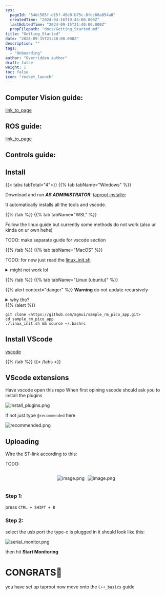 ```yaml
---
sys:
  pageId: "54dc585f-d15f-45d0-b75c-8fdc66a854a8"
  createdTime: "2024-04-16T19:43:00.000Z"
  lastEditedTime: "2024-09-15T21:40:00.000Z"
  propFilepath: "docs/Getting_Started.md"
title: "Getting_Started"
date: "2024-09-15T21:40:00.000Z"
description: ""
tags:
  - "Onboarding"
author: "Overridden author"
draft: false
weight: 1
toc: false
icon: "rocket_launch"
---
```


## Computer Vision guide:

[link_to_page](86d45bc0-388b-4d26-8848-44f255f73d0e)

## ROS guide:

[link_to_page](3c76c1de-ec8f-46d6-8b0a-294005edc2d5)

## Controls guide:

## Install

{{< tabs tabTotal="4">}}
{{% tab tabName="Windows" %}}

Download and run _**AS ADMINISTRATOR**_: [taproot installer](https://github.com/Thornbots/TeachingFreshies/releases/tag/1.0)

It automatically installs all the tools and vscode.

{{% /tab %}}
{{% tab tabName="WSL" %}}

Follow the linux guide but currently some methods do not work (also ur kinda on ur own hehe)

TODO: make separate guide for vscode section

{{% /tab %}}
{{% tab tabName="MacOS" %}}

TODO: for now just read the [linux_init.sh](https://github.com/agmui/sample_rm_pico_app/blob/main/linux_init.sh)

<details>
<summary>might not work lol</summary>

`brew install libusb pkg-config`

Next install: [vscode](https://code.visualstudio.com/Download)

</details>

{{% /tab %}}
{{% tab tabName="Linux (ubuntu)" %}}

{{% alert context="danger" %}}
**Warning** do not update recursively
<details>
<summary>why tho?</summary>
There are some submodules that may go on for a while (like tinyusb) and I highly
recommend you don't need to get them.
If you want to see what submodules I update just look in `linux_init.sh`
</details>
{{% /alert %}}

```shell
git clone <https://github.com/agmui/sample_rm_pico_app.git>
cd sample_rm_pico_app
./linux_init.sh && source ~/.bashrc
```

## Install VScode

[vscode](https://code.visualstudio.com/Download)

{{% /tab %}}
{{< /tabs >}}

## VScode extensions

Have vscode open this repo
When first opining vscode should ask you to install the plugins

![install_plugins.png](https://prod-files-secure.s3.us-west-2.amazonaws.com/d518164a-d88e-44d1-a4ee-3adb3bd8bce0/89bd30f0-1825-4e77-867b-0a41ce370880/install_plugins.png?X-Amz-Algorithm=AWS4-HMAC-SHA256&X-Amz-Content-Sha256=UNSIGNED-PAYLOAD&X-Amz-Credential=ASIAZI2LB4666VTCNEFF%2F20250203%2Fus-west-2%2Fs3%2Faws4_request&X-Amz-Date=20250203T140754Z&X-Amz-Expires=3600&X-Amz-Security-Token=IQoJb3JpZ2luX2VjEP7%2F%2F%2F%2F%2F%2F%2F%2F%2F%2FwEaCXVzLXdlc3QtMiJHMEUCIECMzY3W4JtiOUh1HkHoNy1xqwTFKquoBn1hdybMUYieAiEA5rKNYgrGu8MBM9pXVgV0vsDmYyldoswx5BNFKuQi5Rgq%2FwMIFxAAGgw2Mzc0MjMxODM4MDUiDDkfw8zKVi6Y5jgW7SrcAxz4kEvYytZGfwCy15wL0mQucpbCxTONQnhWJbae%2BtDIn2sX%2BU1HXz5i8ihcd%2B6AGMrhGQBALiWMa33fGTcF16pWKKJ9UcbtbcfNMT%2F4B%2B4X0bT2i%2ByFubZYoe5K5eQGFhKQSS1ELu7ZsfL6kn3HHK5JdkhMKA98giXm9ckdqzz4eLH3Y9zm5cYo31pMIpVk1mbRW3QhuHxxkBn3%2Bc3Xt1gLxpIR9G1t%2BE1UQ%2BE%2B%2B1fnt%2BybDJbnjqDDBSVGAYpoGh50LWE2Ly6%2BzNjqIhwXWFfnMNQmj1%2B4Up9lK%2BcVYTlirfHjJzfAWVx1VH4Xne1W5pEQExNwjERLhDKtai%2BMgH67MZUpC6cFDSx94w1TY0dW4NQr%2BmoHZBcjS7Qo2U0FS%2B7QY3l2jcxRYl4EKwdXUJYAwPRlTzaEE1AKwJ3r29ywupn3nefn69ScgVXdssenQ4imrKLYmQtm4C587CT7d9ImXunCYeLbnhA%2F%2BDeiDq0n%2Fsr7KYEC4clzDH4nJhVHClylCzzGlFm9KiLGcY1LjHO3FrEjqmBek%2FRR63zoCS98Upai5wmc6vBchJ9Jh4rBbmv%2FI%2FPg4TCTXuJ8w1tZjZFMIL6cnkGZUBLbkm84VqRL4nZyIvPceA%2B59MINMMePg70GOqUBypjR0njCYcF72XVE%2BIRmPyeWREdq01NBKDtAjhc4kKKNtweQH4Pf4J2OPLtVAuTRlyD0OiNQ5r%2ByJRX3l4828Hh6t6Y%2BeSg8g7w1X%2FMN1RKqiwycvBcG4A2HkAx96xvZ4NYMN7M%2BsiKBYW5jLoECwPfzSvqE8jowZ%2F5bjIDoEq2gZT3aLe1%2FRlQeAM8nUBf38a67D1lkjGV3w9NyKdadUHXjoXZ6&X-Amz-Signature=2c817da1e26d336df7bf07eefacea270f30fff18e417ef1f2d4178ceabf53dd7&X-Amz-SignedHeaders=host&x-id=GetObject)

If not just type `@recommended` here  

![recommended.png](https://prod-files-secure.s3.us-west-2.amazonaws.com/d518164a-d88e-44d1-a4ee-3adb3bd8bce0/61e661e9-5d85-4dfc-be0d-8d2097a5e793/recommended.png?X-Amz-Algorithm=AWS4-HMAC-SHA256&X-Amz-Content-Sha256=UNSIGNED-PAYLOAD&X-Amz-Credential=ASIAZI2LB4666VTCNEFF%2F20250203%2Fus-west-2%2Fs3%2Faws4_request&X-Amz-Date=20250203T140754Z&X-Amz-Expires=3600&X-Amz-Security-Token=IQoJb3JpZ2luX2VjEP7%2F%2F%2F%2F%2F%2F%2F%2F%2F%2FwEaCXVzLXdlc3QtMiJHMEUCIECMzY3W4JtiOUh1HkHoNy1xqwTFKquoBn1hdybMUYieAiEA5rKNYgrGu8MBM9pXVgV0vsDmYyldoswx5BNFKuQi5Rgq%2FwMIFxAAGgw2Mzc0MjMxODM4MDUiDDkfw8zKVi6Y5jgW7SrcAxz4kEvYytZGfwCy15wL0mQucpbCxTONQnhWJbae%2BtDIn2sX%2BU1HXz5i8ihcd%2B6AGMrhGQBALiWMa33fGTcF16pWKKJ9UcbtbcfNMT%2F4B%2B4X0bT2i%2ByFubZYoe5K5eQGFhKQSS1ELu7ZsfL6kn3HHK5JdkhMKA98giXm9ckdqzz4eLH3Y9zm5cYo31pMIpVk1mbRW3QhuHxxkBn3%2Bc3Xt1gLxpIR9G1t%2BE1UQ%2BE%2B%2B1fnt%2BybDJbnjqDDBSVGAYpoGh50LWE2Ly6%2BzNjqIhwXWFfnMNQmj1%2B4Up9lK%2BcVYTlirfHjJzfAWVx1VH4Xne1W5pEQExNwjERLhDKtai%2BMgH67MZUpC6cFDSx94w1TY0dW4NQr%2BmoHZBcjS7Qo2U0FS%2B7QY3l2jcxRYl4EKwdXUJYAwPRlTzaEE1AKwJ3r29ywupn3nefn69ScgVXdssenQ4imrKLYmQtm4C587CT7d9ImXunCYeLbnhA%2F%2BDeiDq0n%2Fsr7KYEC4clzDH4nJhVHClylCzzGlFm9KiLGcY1LjHO3FrEjqmBek%2FRR63zoCS98Upai5wmc6vBchJ9Jh4rBbmv%2FI%2FPg4TCTXuJ8w1tZjZFMIL6cnkGZUBLbkm84VqRL4nZyIvPceA%2B59MINMMePg70GOqUBypjR0njCYcF72XVE%2BIRmPyeWREdq01NBKDtAjhc4kKKNtweQH4Pf4J2OPLtVAuTRlyD0OiNQ5r%2ByJRX3l4828Hh6t6Y%2BeSg8g7w1X%2FMN1RKqiwycvBcG4A2HkAx96xvZ4NYMN7M%2BsiKBYW5jLoECwPfzSvqE8jowZ%2F5bjIDoEq2gZT3aLe1%2FRlQeAM8nUBf38a67D1lkjGV3w9NyKdadUHXjoXZ6&X-Amz-Signature=8f9518ecf283ee9aef9a370ccf6129b6649d3cc18e0f554bf5b2547265bb4ab0&X-Amz-SignedHeaders=host&x-id=GetObject)

## Uploading

Wire the ST-link according to this:

TODO:

<div style="display: flex;flex-direction: row; column-gap:10px; max-width: 630px;justify-content: center;">
<div>

![image.png](https://prod-files-secure.s3.us-west-2.amazonaws.com/d518164a-d88e-44d1-a4ee-3adb3bd8bce0/210ecb78-1116-4d7b-b9b7-2292f66fa2c2/image.png?X-Amz-Algorithm=AWS4-HMAC-SHA256&X-Amz-Content-Sha256=UNSIGNED-PAYLOAD&X-Amz-Credential=ASIAZI2LB466YZKV626W%2F20250203%2Fus-west-2%2Fs3%2Faws4_request&X-Amz-Date=20250203T140756Z&X-Amz-Expires=3600&X-Amz-Security-Token=IQoJb3JpZ2luX2VjEP7%2F%2F%2F%2F%2F%2F%2F%2F%2F%2FwEaCXVzLXdlc3QtMiJHMEUCIQDqAVe8n8eUNZCaIN4oa7PU2ZEAaPLUyNl6p5D2fn0RlwIgOVeNFw9c3Q%2FLukZjvV8Wg2KoSRbutCAJIyIGOKc4Dzgq%2FwMIFxAAGgw2Mzc0MjMxODM4MDUiDFpgeDSmafuAKsX0ZSrcA65OIIptGoSt82Ov6URDbcHhSG0K5dm9D%2FeYjtd9hTfBSQ3PSk%2FnAH68e%2FzqNF73nd4f1QSIpwswa%2F4b79yPYj5AH%2B3a6J3jV9kSnlVG11Srl1KfZ2DQYYh4dXVDFzSMP7IxTq5NwLAlSqRJI7KMy3NW9bTU6C9WNAXGsyyUZ3QRydDuptLU9kDa5cXB7um%2BAWXLhY6IjMs%2FRki4Aed%2BZqu9zkVjaX96xbtqte7tZ%2F%2BjJEyLmJ%2BdgQSB2v6Xu8lc4Q9uBLzKaTrh4YWICPOfGirzPW4kdhV5TfBnEoO5elZnxKYkhh2lASUC5%2FZX4j5CVl8yVimMM68Y0GA5X5dlZR2%2BFMS49%2B8bjLL98m%2BAbvR7G0q6EuoLUIbLRtSgbfsMMSShJu6p2FG7AKvIIlcxCD032oJOGJMiweF7VFgfjXM8BqCvnFrzFErBzmURjovY39icj%2BLN6YYwjR2keS3yHtLYmczUoPfz1rMzUaMggr8kiid2zZb2KEaDMR8lXhzByHJay4LYwqp6YeL6MIP3X502JScvZc4%2Fn%2B3XdKa%2FxlWsqgsa3o0JVD%2Bzy%2Bob5xGyl5ACl677PqvLVc5ZAPvSKr6nzf%2BKj25lyFkMt9ETeempfexkHLKKRKlVxMMaMJmPg70GOqUBml5I87JA%2B95E9W36qMEbUaglrL8X%2B07WiH%2FhYQu%2FzoKHVFMfe4wX1yy3ACoxbancRfoUHUJBTw3bGckJdfCNc80JVxnh4mhRsmnP3sbfJ7AvBz9JK947WLKGVNzMxqLo%2Bar2DMowXxanymn20jLehkql1hF2YTOzVOyjnXiD9%2FyqvQUNyp0YQfwU5WPSgftJ8ArMo2r3LjLtuRY3ydOpT5yLSUyL&X-Amz-Signature=208f109881b22d8afc861ba68741c71ae1436770a697080615134abd18f37958&X-Amz-SignedHeaders=host&x-id=GetObject)

</div>
<div>

![image.png](https://prod-files-secure.s3.us-west-2.amazonaws.com/d518164a-d88e-44d1-a4ee-3adb3bd8bce0/33a0fd0f-8ca6-4a86-8e09-26e95ded1fff/image.png?X-Amz-Algorithm=AWS4-HMAC-SHA256&X-Amz-Content-Sha256=UNSIGNED-PAYLOAD&X-Amz-Credential=ASIAZI2LB4663X5AQHL6%2F20250203%2Fus-west-2%2Fs3%2Faws4_request&X-Amz-Date=20250203T140757Z&X-Amz-Expires=3600&X-Amz-Security-Token=IQoJb3JpZ2luX2VjEP7%2F%2F%2F%2F%2F%2F%2F%2F%2F%2FwEaCXVzLXdlc3QtMiJGMEQCIEPi9msuA03WsLtw1MANyVbdrd1MC29Cj0%2Bs5vk8LopDAiATLvcuvbtpvWG33L7jRwkUjdwDTfMB%2FXwNHMY6nsVQ4ir%2FAwgXEAAaDDYzNzQyMzE4MzgwNSIM2uD8zMzMAqFjLsj9KtwDEpDp1AU3eLZbAEQn%2B3TtvdM6TqYVSKPUNbcj71OTN0RsB%2BniTWeIHMgXWRMcZ9YwSO%2FnAI13zejGE4pe%2BzUgFtJqhVgPVeAAO33OsMGLrAmB4MRYSPkyF4pV9PIYCK9FLo3DVNnBi2is%2FRQuEYjZpxRO2hAcbBFxLzSBRYcY%2BcjLyTEY5cy48KnpTxWAhEkO%2FcUmnrqNViH4aLBEbbG01PbR2zLE5wHyyzoID34X48NJ5QQn%2B6iRPyInAsh%2BstH2VfOKZuJjCZlKW%2FAnz7OnUXwDIKm5Ijy1AwvAR63%2BpqfmG5Sdf8CvEg5hmd8zjimR8LKtqUyZMg7n%2FFrITYtU6Ppa8dSB%2Bp%2BvNZ1w%2BydLA0uLJni3Ys2%2BKAcygDQ6i7j0neiWSsGDa%2BGsjQQ%2BpOe2a0aZQADArnaLO%2FDYr8qY2HSTBUgyklo0zTzOeRvajwanRe89WMeDaX0%2B99ls0XcItUkBxd7xnM5KP6vE6la5HneNWL5ZQFN%2BMnTJg5TuPjf%2BJ9%2B7DEDpjuiW7SAibuDnf4qBswC%2F4hGtmtMuTUQ%2FTtwraNrzX9t5aoOKMHKoCxOk5b9Lb0ldWYU4SaUmWQbvnvwS2VuFFltXY5dAxZFGpDSxjdwRn5iswwJ7xukw8I6DvQY6pgFDLzOAqKtXPwBHuDj2p16deRf44uBm9iE2bohx9vdA3V8Y1TO4mdIkXAy%2Fii2eTd%2B52GmeeaSEb%2FE9mpIUCMdzIhCypm5Lm2IbAV8OJVggo3242bf88T60yA3pylRlqt847kY4Ffutc%2B9OLpa6RZ%2B0YK1QvDFZXlSXZit9VIZMBa%2FVzJ9RvEaHX8o8IAx%2FPlUscj7nfbhXkdiJR%2BeU6WpMHznvYTiz&X-Amz-Signature=ec278a4a5d72298d8056508ee6ecff6e3c63c36c6673e32e5c27fbea71565e8b&X-Amz-SignedHeaders=host&x-id=GetObject)

</div>
</div>

### Step 1:

press `CTRL + SHIFT + B`

### Step 2:

select the usb port the type-c is plugged in it should look like this:

![serial_monitor.png](https://prod-files-secure.s3.us-west-2.amazonaws.com/d518164a-d88e-44d1-a4ee-3adb3bd8bce0/f03f4774-05d4-4393-b6a0-d5efb6d315ab/serial_monitor.png?X-Amz-Algorithm=AWS4-HMAC-SHA256&X-Amz-Content-Sha256=UNSIGNED-PAYLOAD&X-Amz-Credential=ASIAZI2LB4666VTCNEFF%2F20250203%2Fus-west-2%2Fs3%2Faws4_request&X-Amz-Date=20250203T140754Z&X-Amz-Expires=3600&X-Amz-Security-Token=IQoJb3JpZ2luX2VjEP7%2F%2F%2F%2F%2F%2F%2F%2F%2F%2FwEaCXVzLXdlc3QtMiJHMEUCIECMzY3W4JtiOUh1HkHoNy1xqwTFKquoBn1hdybMUYieAiEA5rKNYgrGu8MBM9pXVgV0vsDmYyldoswx5BNFKuQi5Rgq%2FwMIFxAAGgw2Mzc0MjMxODM4MDUiDDkfw8zKVi6Y5jgW7SrcAxz4kEvYytZGfwCy15wL0mQucpbCxTONQnhWJbae%2BtDIn2sX%2BU1HXz5i8ihcd%2B6AGMrhGQBALiWMa33fGTcF16pWKKJ9UcbtbcfNMT%2F4B%2B4X0bT2i%2ByFubZYoe5K5eQGFhKQSS1ELu7ZsfL6kn3HHK5JdkhMKA98giXm9ckdqzz4eLH3Y9zm5cYo31pMIpVk1mbRW3QhuHxxkBn3%2Bc3Xt1gLxpIR9G1t%2BE1UQ%2BE%2B%2B1fnt%2BybDJbnjqDDBSVGAYpoGh50LWE2Ly6%2BzNjqIhwXWFfnMNQmj1%2B4Up9lK%2BcVYTlirfHjJzfAWVx1VH4Xne1W5pEQExNwjERLhDKtai%2BMgH67MZUpC6cFDSx94w1TY0dW4NQr%2BmoHZBcjS7Qo2U0FS%2B7QY3l2jcxRYl4EKwdXUJYAwPRlTzaEE1AKwJ3r29ywupn3nefn69ScgVXdssenQ4imrKLYmQtm4C587CT7d9ImXunCYeLbnhA%2F%2BDeiDq0n%2Fsr7KYEC4clzDH4nJhVHClylCzzGlFm9KiLGcY1LjHO3FrEjqmBek%2FRR63zoCS98Upai5wmc6vBchJ9Jh4rBbmv%2FI%2FPg4TCTXuJ8w1tZjZFMIL6cnkGZUBLbkm84VqRL4nZyIvPceA%2B59MINMMePg70GOqUBypjR0njCYcF72XVE%2BIRmPyeWREdq01NBKDtAjhc4kKKNtweQH4Pf4J2OPLtVAuTRlyD0OiNQ5r%2ByJRX3l4828Hh6t6Y%2BeSg8g7w1X%2FMN1RKqiwycvBcG4A2HkAx96xvZ4NYMN7M%2BsiKBYW5jLoECwPfzSvqE8jowZ%2F5bjIDoEq2gZT3aLe1%2FRlQeAM8nUBf38a67D1lkjGV3w9NyKdadUHXjoXZ6&X-Amz-Signature=02242152d5e42cea9231b71cca916dfa2faa59fa59be1c32a24fb105b88c2ec5&X-Amz-SignedHeaders=host&x-id=GetObject)

then hit **Start Monitoring**

# CONGRATS🎉

you have set up taproot now move onto the `C++_basics` guide
